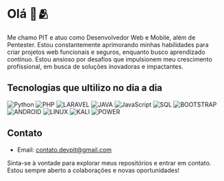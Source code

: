 # Olá 👋🫂

Me chamo PIT e atuo como Desenvolvedor Web e Mobile, além de Pentester. Estou constantemente aprimorando minhas habilidades para criar projetos web funcionais e seguros, enquanto busco aprendizado contínuo.
Estou ansioso por desafios que impulsionem meu crescimento profissional, em busca de soluções inovadoras e impactantes.

## Tecnologias que ultilizo no dia a dia

![Python](https://img.shields.io/badge/Python-3776AB?style=for-the-badge&logo=python&logoColor=white)
![PHP](https://img.shields.io/badge/PHP-777BB4?style=for-the-badge&logo=php&logoColor=white)
![LARAVEL](https://img.shields.io/badge/Laravel-FF2D20?style=for-the-badge&logo=laravel&logoColor=white) 
![JAVA](https://img.shields.io/badge/Java-ED8B00?style=for-the-badge&logo=openjdk&logoColor=white)
![JavaScript](https://img.shields.io/badge/JavaScript-323330?style=for-the-badge&logo=javascript&logoColor=F7DF1E) 
![SQL](https://img.shields.io/badge/MySQL-00000F?style=for-the-badge&logo=mysql&logoColor=white) 
![BOOTSTRAP](https://img.shields.io/badge/Bootstrap-563D7C?style=for-the-badge&logo=bootstrap&logoColor=white)
![ANDROID](https://img.shields.io/badge/android-%2320232a.svg?style=for-the-badge&logo=android&logoColor=%a4c639) 
![LINUX](https://img.shields.io/badge/Linux-FCC624?style=for-the-badge&logo=linux&logoColor=black)
![KALI](https://img.shields.io/badge/Kali_Linux-557C94?style=for-the-badge&logo=kali-linux&logoColor=white)
![POWER](https://img.shields.io/badge/Powershell-2CA5E0?style=for-the-badge&logo=powershell&logoColor=white)


## Contato

- Email: contato.devpit@gmail.com

Sinta-se à vontade para explorar meus repositórios e entrar em contato. Estou sempre aberto a colaborações e novas oportunidades!
